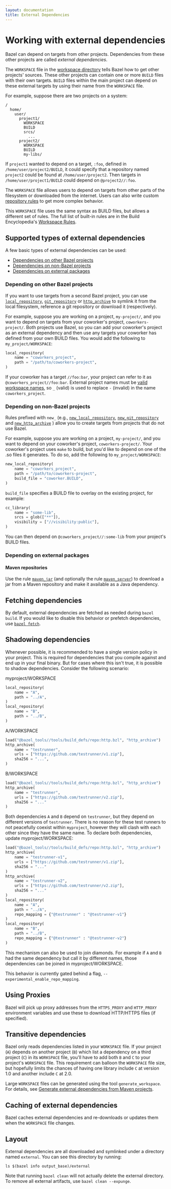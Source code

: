 ```yaml
---
layout: documentation
title: External Dependencies
---
```


# Working with external dependencies

Bazel can depend on targets from other projects.  Dependencies from these other
projects are called _external dependencies_.

The `WORKSPACE` file in the [workspace directory](build-ref.html#workspace)
tells Bazel how to get other projects' sources.  These other projects can
contain one or more `BUILD` files with their own targets.  `BUILD` files within
the main project can depend on these external targets by using their name from
the `WORKSPACE` file.

For example, suppose there are two projects on a system:

```
/
  home/
    user/
      project1/
        WORKSPACE
        BUILD
        srcs/
          ...
      project2/
        WORKSPACE
        BUILD
        my-libs/
```

If `project1` wanted to depend on a target, `:foo`, defined in
`/home/user/project2/BUILD`, it could specify that a repository named
`project2` could be found at `/home/user/project2`. Then targets in
`/home/user/project1/BUILD` could depend on `@project2//:foo`.

The `WORKSPACE` file allows users to depend on targets from other parts of the
filesystem or downloaded from the internet. Users can also write custom
[repository rules](skylark/repository_rules.html) to get more complex behavior.

This `WORKSPACE` file uses the same syntax as BUILD files, but allows a
different set of rules. The full list of built-in rules are in the Build
Encyclopedia's [Workspace Rules](be/workspace.html).

## Supported types of external dependencies

A few basic types of external dependencies can be used:

- [Dependencies on other Bazel projects](#bazel-projects)
- [Dependencies on non-Bazel projects](#non-bazel-projects)
- [Dependencies on external packages](#external-packages)

<a name="bazel-projects"></a>
### Depending on other Bazel projects

If you want to use targets from a second Bazel project, you can
use
[`local_repository`](http://docs.bazel.build/be/workspace.html#local_repository),
[`git_repository`](https://docs.bazel.build/be/workspace.html#git_repository)
or [`http_archive`](http://docs.bazel.build/be/workspace.html#http_archive)
to symlink it from the local filesystem, reference a git repository or download
it (respectively).

For example, suppose you are working on a project, `my-project/`, and you want
to depend on targets from your coworker's project, `coworkers-project/`. Both
projects use Bazel, so you can add your coworker's project as an external
dependency and then use any targets your coworker has defined from your own
BUILD files. You would add the following to `my_project/WORKSPACE`:

```python
local_repository(
    name = "coworkers_project",
    path = "/path/to/coworkers-project",
)
```

If your coworker has a target `//foo:bar`, your project can refer to it as
`@coworkers_project//foo:bar`. External project names must be
[valid workspace names](be/functions.html#workspace), so `_` (valid) is used to
replace `-` (invalid) in the name `coworkers_project`.

<a name="non-bazel-projects"></a>
### Depending on non-Bazel projects

Rules prefixed with `new_` (e.g.,
[`new_local_repository`](http://docs.bazel.build/be/workspace.html#new_local_repository),
[`new_git_repository`](https://docs.bazel.build/be/workspace.html#new_git_repository)
and [`new_http_archive`](http://docs.bazel.build/be/workspace.html#new_http_archive)
) allow you to create targets from projects that do not use Bazel.

For example, suppose you are working on a project, `my-project/`, and you want
to depend on your coworker's project, `coworkers-project/`. Your coworker's
project uses `make` to build, but you'd like to depend on one of the .so files
it generates. To do so, add the following to `my_project/WORKSPACE`:

```python
new_local_repository(
    name = "coworkers_project",
    path = "/path/to/coworkers-project",
    build_file = "coworker.BUILD",
)
```

`build_file` specifies a BUILD file to overlay on the existing project, for
example:

```python
cc_library(
    name = "some-lib",
    srcs = glob(["**"]),
    visibility = ["//visibility:public"],
)
```

You can then depend on `@coworkers_project//:some-lib` from your project's BUILD
files.

<a name="external-packages"></a>
### Depending on external packages

#### Maven repositories

Use the rule [`maven_jar`](https://docs.bazel.build/be/workspace.html#maven_jar)
(and optionally the rule [`maven_server`](https://docs.bazel.build/be/workspace.html#maven_server))
to download a jar from a Maven repository and make it available as a Java
dependency.

## Fetching dependencies

By default, external dependencies are fetched as needed during `bazel build`. If
you would like to disable this behavior or prefetch dependencies, use
[`bazel fetch`](http://docs.bazel.build/user-manual.html#fetch).

## Shadowing dependencies

Whenever possible, it is recommended to have a single version policy in your
project. This is required for dependencies that you compile against and end up
in your final binary. But for cases where this isn't true, it is possible to
shadow dependencies. Consider the following scenario:

myproject/WORKSPACE
```python
local_repository(
    name = "A",
    path = "../A",
)
local_repository(
    name = "B",
    path = "../B",
)
```

A/WORKSPACE
```python
load("@bazel_tools//tools/build_defs/repo:http.bzl", "http_archive")
http_archive(
    name = "testrunner",
    urls = ["https://github.com/testrunner/v1.zip"],
    sha256 = "...",
)
```

B/WORKSPACE
```python
load("@bazel_tools//tools/build_defs/repo:http.bzl", "http_archive")
http_archive(
    name = "testrunner",
    urls = ["https://github.com/testrunner/v2.zip"],
    sha256 = "..."
)
```

Both dependencies `A` and `B` depend on `testrunner`, but they depend on
different versions of `testrunner`. There is no reason for these test runners to
not peacefully coexist within `myproject`, however they will clash with each
other since they have the same name. To declare both dependencies,
update myproject/WORKSPACE:
```python
load("@bazel_tools//tools/build_defs/repo:http.bzl", "http_archive")
http_archive(
    name = "testrunner-v1",
    urls = ["https://github.com/testrunner/v1.zip"],
    sha256 = "..."
)
http_archive(
    name = "testrunner-v2",
    urls = ["https://github.com/testrunner/v2.zip"],
    sha256 = "..."
)
local_repository(
    name = "A",
    path = "../A",
    repo_mapping = {"@testrunner" : "@testrunner-v1"}
)
local_repository(
    name = "B",
    path = "../B",
    repo_mapping = {"@testrunner" : "@testrunner-v2"}
)
```

This mechanism can also be used to join diamonds. For example if `A` and `B`
had the same dependency but call it by different names, those dependencies can
be joined in myproject/WORKSPACE.

This behavior is currently gated behind a flag,
`--experimental_enable_repo_mapping`.


## Using Proxies

Bazel will pick up proxy addresses from the `HTTPS_PROXY` and `HTTP_PROXY`
environment variables and use these to download HTTP/HTTPS files (if specified).

<a name="transitive-dependencies"></a>
## Transitive dependencies

Bazel only reads dependencies listed in your `WORKSPACE` file. If your project
(`A`) depends on another project (`B`) which list a dependency on a third
project (`C`) in its `WORKSPACE` file, you'll have to add both `B`
and `C` to your project's `WORKSPACE` file. This requirement can balloon the
`WORKSPACE` file size, but hopefully limits the chances of having one library
include `C` at version 1.0 and another include `C` at 2.0.

Large `WORKSPACE` files can be generated using the tool `generate_workspace`.
For details, see
[Generate external dependencies from Maven projects](generate-workspace.md).

## Caching of external dependencies

Bazel caches external dependencies and re-downloads or updates them when
the `WORKSPACE` file changes.

## Layout

External dependencies are all downloaded and symlinked under a directory named
`external`. You can see this directory by running:

```
ls $(bazel info output_base)/external
```

Note that running `bazel clean` will not actually delete the external
directory. To remove all external artifacts, use `bazel clean --expunge`.
